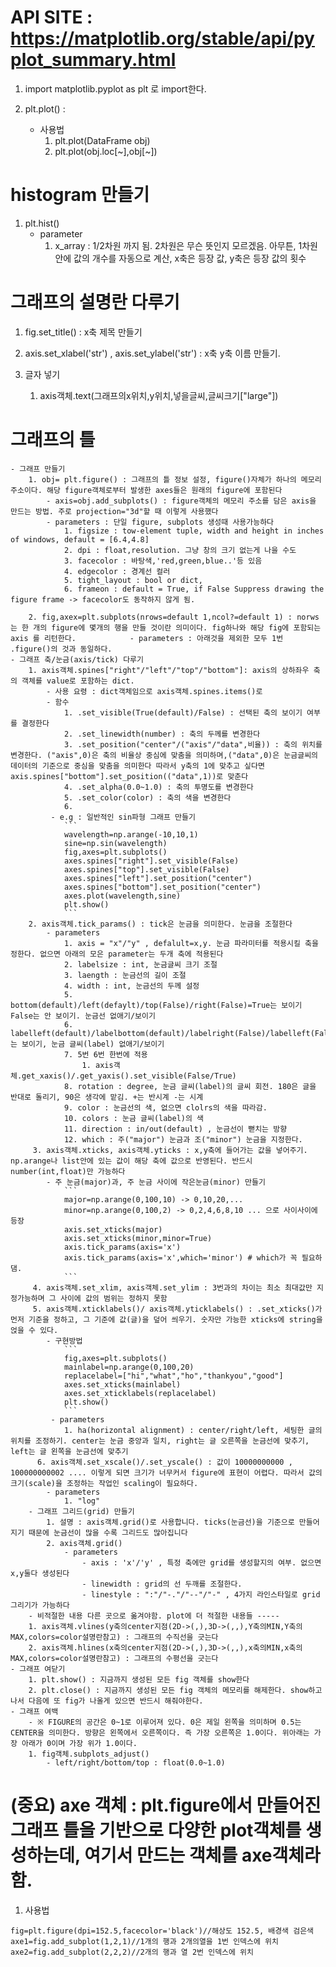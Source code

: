 # API SITE : https://matplotlib.org/stable/api/pyplot_summary.html
1. import matplotlib.pyplot as plt 로 import한다.

2. plt.plot() : 
    - 사용법
        1. plt.plot(DataFrame obj)
        2. plt.plot(obj.loc[~],obj[~])
# histogram 만들기
1. plt.hist()
    - parameter
        1. x_array : 1/2차원 까지 됨. 2차원은 무슨 뜻인지 모르겠음. 아무튼, 1차원 안에 값의 개수를 자동으로 계산, x축은 등장 값, y축은 등장 값의 횟수
# 그래프의 설명란 다루기
1. fig.set_title() : x축 제목 만들기

2. axis.set_xlabel('str') , axis.set_ylabel('str') : x축 y축 이름 만들기.

3. 글자 넣기
    1. axis객체.text(그래프의x위치,y위치,넣을글씨,글씨크기["large"])
# 그래프의 틀
    - 그래프 만들기
        1. obj= plt.figure() : 그래프의 틀 정보 설정, figure()자체가 하나의 메모리 주소이다. 해당 figure객체로부터 발생한 axes들은 원래의 figure에 포함된다
            - axis=obj.add_subplots() : figure객체의 메모리 주소를 담은 axis을 만드는 방법. 주로 projection="3d"할 때 이렇게 사용했다
            - parameters : 단일 figure, subplots 생성때 사용가능하다
                1. figsize : tow-element tuple, width and height in inches of windows, default = [6.4,4.8]
                2. dpi : float,resolution. 그냥 창의 크기 없는게 나을 수도
                3. facecolor : 바탕색,'red,green,blue..'등 있음
                4. edgecolor : 경계선 컬러
                5. tight_layout : bool or dict,
                6. frameon : default = True, if False Suppress drawing the figure frame -> facecolor도 동작하지 않게 됨.

        2. fig,axex=plt.subplots(nrows=default 1,ncol?=default 1) : norws는 한 개의 figure에 몇개의 행을 만들 것이란 의미이다. fig하나와 해당 fig에 포함되는 axis 를 리턴한다.            - parameters : 아래것을 제외한 모두 1번 .figure()의 것과 동일하다.
    - 그래프 축/눈금(axis/tick) 다루기
        1. axis객체.spines["right"/"left"/"top"/"bottom"]: axis의 상하좌우 축의 객체를 value로 포함하는 dict.
            - 사용 요령 : dict객체임으로 axis객체.spines.items()로 
            - 함수
                1. .set_visible(True(default)/False) : 선택된 축의 보이기 여부를 결정한다
                2. .set_linewidth(number) : 축의 두께를 변경한다
                3. .set_position("center"/("axis"/"data",비율)) : 축의 위치를 변경한다. ("axis",0)은 축의 비율상 중심에 맞춤을 의미하며,("data",0)은 눈금글씨의 데이터의 기준으로 중심을 맞춤을 의미한다 따라서 y축의 1에 맞추고 싶다면 axis.spines["bottom"].set_position(("data",1))로 맞춘다
                4. .set_alpha(0.0~1.0) : 축의 투명도를 변경한다
                5. .set_color(color) : 축의 색을 변경한다
                6. 
             - e.g : 일반적인 sin파형 그래프 만들기
                ```
                wavelength=np.arange(-10,10,1)
                sine=np.sin(wavelength)
                fig,axes=plt.subplots()
                axes.spines["right"].set_visible(False)
                axes.spines["top"].set_visible(False)
                axes.spines["left"].set_position("center")
                axes.spines["bottom"].set_position("center")
                axes.plot(wavelength,sine)
                plt.show()
                ```
        2. axis객체.tick_params() : tick은 눈금을 의미한다. 눈금을 조절한다
            - parameters
                1. axis = "x"/"y" , defalult=x,y. 눈금 파라미터를 적용시킬 축을 정한다. 없으면 아래의 모은 parameter는 두개 축에 적용된다
                2. labelsize : int, 눈금글씨 크기 조절
                3. laength : 눈금선의 길이 조절
                4. width : int, 눈금선의 두께 설정
                5. bottom(default)/left(defaylt)/top(False)/right(False)=True는 보이기 False는 안 보이기. 눈금선 없애기/보이기
                6. labelleft(default)/labelbottom(default)/labelright(False)/labelleft(False)=True는 보이기, 눈금 글씨(label) 없애기/보이기
                7. 5번 6번 한번에 적용
                    1. axis객체.get_xaxis()/.get_yaxis().set_visible(False/True)
                8. rotation : degree, 눈금 글씨(label)의 글씨 회전. 180은 글을 반대로 돌리기, 90은 생각에 맡김. +는 반시계 -는 시계
                9. color : 눈금선의 색, 없으면 clolrs의 색을 따라감.
                10. colors : 눈금 글씨(label)의 색
                11. direction : in/out(default) , 눈금선이 뻗치는 방향
                12. which : 주("major") 눈금과 조("minor") 눈금을 지정한다.
         3. axis객체.xticks, axis객체.yticks : x,y축에 들어가는 값을 넣어주기. np.arange나 list안에 있는 값이 해당 축에 값으로 반영된다. 반드시 number(int,float)만 가능하다
            - 주 눈금(major)과, 주 눈금 사이에 작은눈금(minor) 만들기
                ```
                major=np.arange(0,100,10) -> 0,10,20,...
                minor=np.arange(0,100,2) -> 0,2,4,6,8,10 ... 으로 사이사이에 등장
                axis.set_xticks(major)
                axis.set_xticks(minor,minor=True)
                axis.tick_params(axis='x') 
                axis.tick_params(axis='x',which='minor') # which가 꼭 필요하댐.
                ```
         4. axis객체.set_xlim, axis객체.set_ylim : 3번과의 차이는 최소 최대값만 지정가능하며 그 사이에 값의 범위는 정하지 못함
         5. axis객체.xticklabels()/ axis객체.yticklabels() : .set_xticks()가 먼저 기준을 정하고, 그 기준에 값(글)을 덮어 씌우기. 숫자만 가능한 xticks에 string을 얹을 수 있다.
            - 구현방법
                ```
                fig,axes=plt.subplots()
                mainlabel=np.arange(0,100,20)
                replacelabel=["hi","what","ho","thankyou","good"]
                axes.set_xticks(mainlabel)
                axes.set_xticklabels(replacelabel)
                plt.show()
                ```
             - parameters
                1. ha(horizontal alignment) : center/right/left, 세팅한 글의 위치를 조정하기. center는 눈금 중앙과 일치, right는 글 오른쪽을 눈금선에 맞추기, left는 글 왼쪽을 눈금선에 맞추기
          6. axis객체.set_xscale()/.set_yscale() : 값이 10000000000 , 100000000002 .... 이렇게 되면 크기가 너무커서 figure에 표현이 어렵다. 따라서 값의 크기(scale)을 조정하는 작업인 scaling이 필요하다.
            - parameters
                1. "log"
        - 그래프 그리드(grid) 만들기
            1. 설명 : axis객체.grid()로 사용합니다. ticks(눈금선)을 기준으로 만들어지기 때문에 눈금선이 많을 수록 그리드도 많아집니다
            2. axis객체.grid()
                - parameters
                    - axis : 'x'/'y' , 특정 축에만 grid를 생성할지의 여부. 없으면 x,y둘다 생성된다
                    - linewidth : grid의 선 두깨를 조절한다.
                    - linestyle : ":"/"-."/"--"/"-" , 4가지 라인스타일로 grid 그리기가 가능하다 
        - 비적절한 내용 다른 곳으로 옮겨야함. plot에 더 적절한 내용들 -----
        1. axis객체.vlines(y축의center지점(2D->(,),3D->(,,),Y축의MIN,Y축의MAX,colors=color설명란참고) : 그래프의 수직선을 긋는다
        2. axis객체.hlines(x축의center지점(2D->(,),3D->(,,),x축의MIN,x축의MAX,colors=color설명란참고) : 그래프의 수평선을 긋는다
    - 그래프 여닫기
        1. plt.show() : 지금까지 생성된 모든 fig 객체를 show한다
        2. plt.close() : 지금까지 생성된 모든 fig 객체의 메모리를 해제한다. show하고나서 다음에 또 fig가 나올게 있으면 반드시 해줘야한다.
    - 그래프 여백
        - ※ FIGURE의 공간은 0~1로 이루어져 있다. 0은 제일 왼쪽을 의미하며 0.5는 CENTER을 의미한다. 방향은 왼쪽에서 오른쪽이다. 즉 가장 오른쪽은 1.0이다. 위아래는 가장 아래가 0이며 가장 위가 1.0이다.
        1. fig객체.subplots_adjust()
            - left/right/bottom/top : float(0.0~1.0)
# (중요) axe 객체 : plt.figure에서 만들어진 그래프 틀을 기반으로 다양한 plot객체를 생성하는데, 여기서 만드는 객체를 axe객체라 함.
1. 사용법
```
fig=plt.figure(dpi=152.5,facecolor='black')//해상도 152.5, 배경색 검은색
axe1=fig.add_subplot(1,2,1)//1개의 행과 2개의열을 1번 인덱스에 위치
axe2=fig.add_subplot(2,2,2)//2개의 행과 열 2번 인덱스에 위치
```
